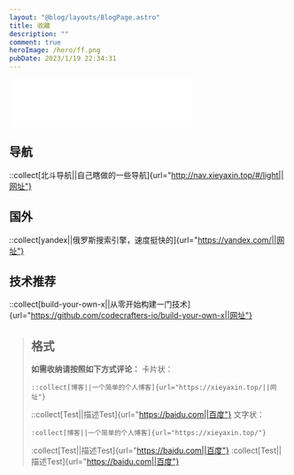 ```yaml
---
layout: "@blog/layouts/BlogPage.astro"
title: 收藏
description: ""
comment: true
heroImage: /hero/ff.png
pubDate: 2023/1/19 22:34:31
---
```

<iframe frameborder="no" border="0" marginwidth="0" marginheight="0" width=330 height=86 src="//music.163.com/outchain/player?type=2&id=29539350&auto=1&height=66"></iframe>

## 导航

::collect[北斗导航||自己瞎做的一些导航]{url="http://nav.xieyaxin.top/#/light||网址"}

## 国外

::collect[yandex||俄罗斯搜索引擎，速度挺快的]{url="https://yandex.com/||网址"}

## 技术推荐

::collect[build-your-own-x||从零开始构建一门技术]{url="https://github.com/codecrafters-io/build-your-own-x||网址"}


>## 格式
>**如需收纳请按照如下方式评论：**
>卡片状：
>```
>::collect[博客||一个简单的个人博客]{url="https://xieyaxin.top/||网址"}
>```
>::collect[Test||描述Test]{url="https://baidu.com||百度"}
>文字状：
>```
>:collect[博客||一个简单的个人博客]{url="https://xieyaxin.top/"}
>```
>:collect[Test||描述Test]{url="https://baidu.com||百度"} :collect[Test||描述Test]{url="https://baidu.com||百度"}
